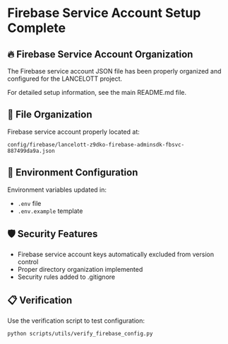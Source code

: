 # Firebase Service Account Setup Complete

## 🔥 Firebase Service Account Organization

The Firebase service account JSON file has been properly organized and configured for the LANCELOTT project.

For detailed setup information, see the main README.md file.

## 📁 **File Organization**

Firebase service account properly located at:

```
config/firebase/lancelott-z9dko-firebase-adminsdk-fbsvc-887499da9a.json
```

## 🔧 **Environment Configuration**

Environment variables updated in:

- `.env` file
- `.env.example` template

## 🛡️ **Security Features**

- Firebase service account keys automatically excluded from version control
- Proper directory organization implemented
- Security rules added to .gitignore

## 📋 **Verification**

Use the verification script to test configuration:

```bash
python scripts/utils/verify_firebase_config.py
```
